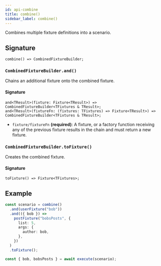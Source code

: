 ```yaml
---
id: api-combine
title: combine()
sidebar_label: combine()
---
```


Combines multiple fixture definitions into a scenario.

## Signature

```
combine() => CombinedFixtureBuilder;
```

### `CombinedFixtureBuilder.and()`

Chains an additional fixture onto the combined fixture.

#### Signature

```
and<TResult>(fixture: Fixture<TResult>) => CombinedFixtureBuilder<TFixtures & TResult>;
and<TResult>(fixtureFn: (fixtures: TFixtures) => Fixture<TResult>) => CombinedFixtureBuilder<TFixtures & TResult>;
```

- `fixture/fixtureFn` **(required)**: A fixture, or a factory function receiving any of the previous fixture results in the chain and must return a new fixture.

### `CombinedFixtureBuilder.toFixture()`

Creates the combined fixture.

#### Signature

```
toFixture() => Fixture<TFixtures>;
```

## Example

```typescript
const scenario = combine()
  .and(userFixture("bob"))
  .and(({ bob }) =>
    postFixture("bobsPosts", {
      list: 5,
      args: {
        author: bob,
      },
    })
  )
  .toFixture();

const { bob, bobsPosts } = await execute(scenario);
```
